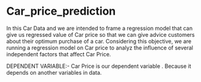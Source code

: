 # Car_price_prediction
In this Car Data and we are intended to frame a regression model that can give us regressed value of Car price so that we can give advice customers about their optimum purchase of
a car.
Considering this objective, we are running a regression model on Car price to analyz the influence of several independent factors that affect Car Price. 

DEPENDENT VARIABLE:-
Car Price is our dependent variable . Because it depends on another variables in data.


